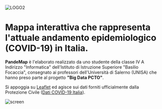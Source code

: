 ![LOGO2](https://user-images.githubusercontent.com/83905118/126064120-418052d2-94e3-442e-929c-efa7990754cf.png)
# Mappa interattiva che rappresenta l'attuale andamento epidemiologico (COVID-19) in Italia.
**PandeMap** è l'elaborato realizzato da uno studente della classe IV A Indirizzo "Informatica" dell'Istituto di Istruzione Superiore "Basilio Focaccia", consegnato ai professori dell'Università di Salerno (UNISA) che hanno preso parte al progetto **"Big Data PCTO"**.

Si appoggia su [Leaflet](https://github.com/Leaflet/Leaflet) ed agisce sui dati forniti ufficialmente dalla Protezione Civile ([Dati COVID-19 Italia](https://github.com/pcm-dpc/COVID-19)).

![screen](https://user-images.githubusercontent.com/83905118/126079294-cd1630fe-20b2-4767-a005-b2928ef31a55.png)
